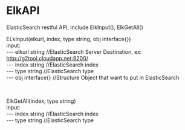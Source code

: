 ElkAPI
======

ElasticSearch restful API, include ElkInput(), ElkGetAll()  <br>

ELkInput(elkurl, index, type string, obj interface{})   <br>
       input:   <br>
       ---	elkurl string   //ElasticSearch Server Destination, ex: http://g2tool.cloudapp.net:9200/   <br>
       ---    index string    //ElasticSearch index    <br>
       ---    type string    //ElasticSearch type    <br>
       ---    obj interface{} //Structure Object that want to put in ElasticSearch  <br>

<br>

ElkGetAll(index, type string)  <br>
       input: <br>
       ---    index string    //ElasticSearch index  <br>
       ---    type string    //ElasticSearch type  <br>
